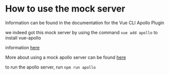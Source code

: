 # How to use the mock server

Information can be found in the documentation for the Vue CLI Apollo Plugin

we indeed got this mock server by using the command `vue add apollo` to install vue-apollo

information [here](https://vue-cli-plugin-apollo.netlify.com/guide/server.html)

More about using a mock apollo server can be found [here](https://www.apollographql.com/docs/graphql-tools/mocking/#Customizing-mocks)

to run the apollo server, run `npm run apollo`